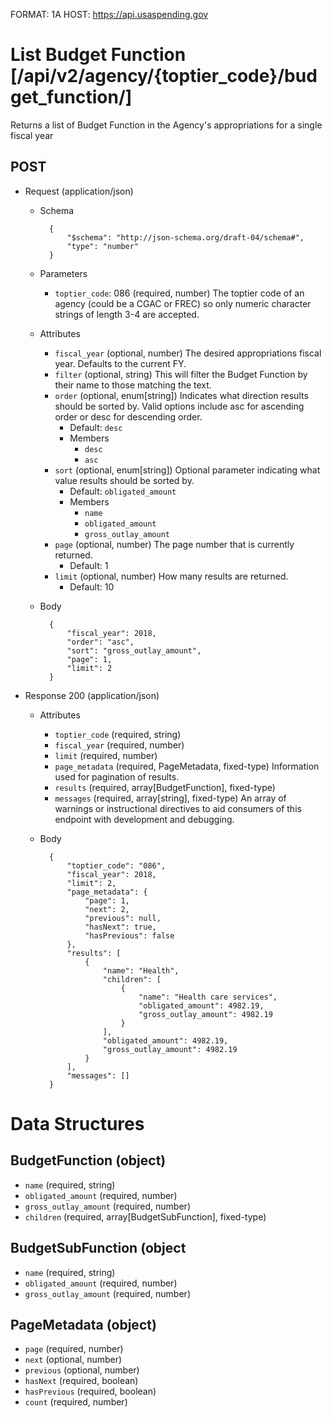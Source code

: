 FORMAT: 1A
HOST: https://api.usaspending.gov

# List Budget Function [/api/v2/agency/{toptier_code}/budget_function/]

Returns a list of Budget Function in the Agency's appropriations for a single fiscal year

## POST

+ Request (application/json)
    + Schema

            {
                "$schema": "http://json-schema.org/draft-04/schema#",
                "type": "number"
            }
    + Parameters
        + `toptier_code`: 086 (required, number)
            The toptier code of an agency (could be a CGAC or FREC) so only numeric character strings of length 3-4 are accepted.
    + Attributes
        + `fiscal_year` (optional, number)
            The desired appropriations fiscal year. Defaults to the current FY.
        + `filter` (optional, string)
            This will filter the Budget Function by their name to those matching the text.
        + `order` (optional, enum[string])
            Indicates what direction results should be sorted by. Valid options include asc for ascending order or desc for descending order.
            + Default: `desc`
            + Members
                + `desc`
                + `asc`
        + `sort` (optional, enum[string])
            Optional parameter indicating what value results should be sorted by.
            + Default: `obligated_amount`
            + Members
                + `name`
                + `obligated_amount`
                + `gross_outlay_amount`
        + `page` (optional, number)
            The page number that is currently returned.
            + Default: 1
        + `limit` (optional, number)
            How many results are returned.
            + Default: 10
    + Body

            {
                "fiscal_year": 2018,
                "order": "asc",
                "sort": "gross_outlay_amount",
                "page": 1,
                "limit": 2
            }

+ Response 200 (application/json)
    + Attributes
        + `toptier_code` (required, string)
        + `fiscal_year` (required, number)
        + `limit` (required, number)
        + `page_metadata` (required, PageMetadata, fixed-type)
            Information used for pagination of results.
        + `results` (required, array[BudgetFunction], fixed-type)
        + `messages` (required, array[string], fixed-type)
            An array of warnings or instructional directives to aid consumers of this endpoint with development and debugging.

    + Body

            {
                "toptier_code": "086",
                "fiscal_year": 2018,
                "limit": 2,
                "page_metadata": {
                    "page": 1,
                    "next": 2,
                    "previous": null,
                    "hasNext": true,
                    "hasPrevious": false
                },
                "results": [
                    {
                        "name": "Health",
                        "children": [
                            {
                                "name": "Health care services",
                                "obligated_amount": 4982.19,
                                "gross_outlay_amount": 4982.19
                            }
                        ],
                        "obligated_amount": 4982.19,
                        "gross_outlay_amount": 4982.19
                    }
                ],
                "messages": []
            }

# Data Structures

## BudgetFunction (object)
+ `name` (required, string)
+ `obligated_amount` (required, number)
+ `gross_outlay_amount` (required, number)
+ `children` (required, array[BudgetSubFunction], fixed-type)

## BudgetSubFunction (object
+ `name` (required, string)
+ `obligated_amount` (required, number)
+ `gross_outlay_amount` (required, number)

## PageMetadata (object)
+ `page` (required, number)
+ `next` (optional, number)
+ `previous` (optional, number)
+ `hasNext` (required, boolean)
+ `hasPrevious` (required, boolean)
+ `count` (required, number)
